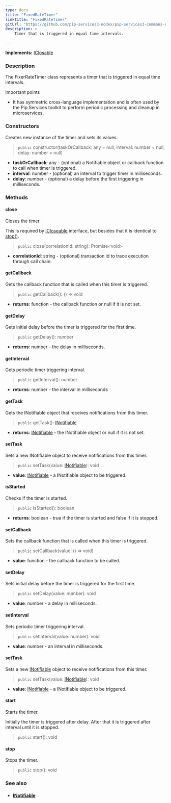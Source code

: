 ```yaml
---
type: docs
title: "FixedRateTimer"
linkTitle: "FixedRateTimer"
gitUrl: "https://github.com/pip-services3-nodex/pip-services3-commons-nodex"
description: >
    Timer that is triggered in equal time intervals.

---
```


**Implements:** [IClosable](../iclosable)

### Description

The FixerRateTimer class represents a timer that is triggered in equal time intervals.

Important points

- It has symmetric cross-language implementation and is often used by the Pip.Services toolkit to perform periodic processing and cleanup in microservices.

### Constructors
Creates new instance of the timer and sets its values.

> `public` constructor(taskOrCallback: any = null, interval: number = null, delay: number = null)

- **taskOrCallback**: any - (optional) a Notifiable object or callback function to call when timer is triggered.
- **interval**: number - (optional) an interval to trigger timer in milliseconds.
- **delay**: number - (optional) a delay before the first triggering in milliseconds.

### Methods

#### close
Closes the timer.

This is required by [ICloseable](../icloseable) interface,
but besides that it is identical to [stop()](#stop).

> `public` close(correlationId: string): Promise\<void\>

- **correlationId**: string - (optional) transaction id to trace execution through call chain.

#### getCallback
Gets the callback function that is called when this timer is triggered.

> `public` getCallback(): () => void

- **returns**: function - the callback function or null if it is not set. 


#### getDelay
Gets initial delay before the timer is triggered for the first time.

> `public` getDelay(): number

- **returns**: number - the delay in milliseconds.

#### getInterval
Gets periodic timer triggering interval.

> `public` getInterval(): number

- **returns**: number - the interval in milliseconds


#### getTask
Gets the INotifiable object that receives notifications from this timer.

> `public` getTask(): [INotifiable](../inotifiable)

- **returns**: [INotifiable](../inotifiable) - the INotifiable object or null if it is not set.


#### setTask
Sets a new INotifiable object to receive notifications from this timer.

> `public` setTask(value: [INotifiable](../inotifiable)): void

- **value**: [INotifiable](../inotifiable) - a INotifiable object to be triggered.

#### isStarted
Checks if the timer is started.

> `public` isStarted(): boolean

- **returns**: boolean - true if the timer is started and false if it is stopped.

#### setCallback
Sets the callback function that is called when this timer is triggered.

> `public` setCallback(value: () => void)

- **value**: function - the callback function to be called.

#### setDelay
Sets initial delay before the timer is triggered for the first time.

> `public` setDelay(value: number): void

- **value**: number - a delay in milliseconds. 

#### setInterval
Sets periodic timer triggering interval.

> `public` setInterval(value: number): void

- **value**: number - an interval in milliseconds.

#### setTask
Sets a new [INotifiable](../inotifiable) object to receive notifications from this timer.

> `public` setTask(value: [INotifiable](../inotifiable)): void

- **value**: [INotifiable](../inotifiable) - a INotifiable object to be triggered.

#### start
Starts the timer.

Initially the timer is triggered after delay.
After that it is triggered after interval until it is stopped.

> `public` start(): void


#### stop
Stops the timer.

> `public` stop(): void

### See also
- #### [INotifiable](../inotifiable)
